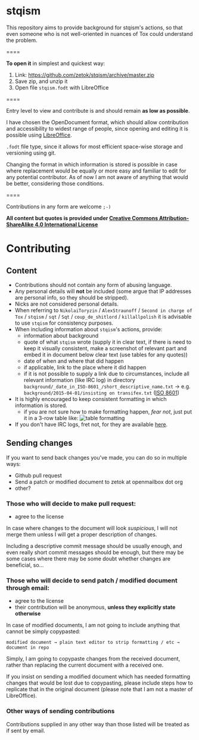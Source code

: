 stqism
====

This repository aims to provide background for stqism's actions, so that even someone who is not well-oriented in nuances of Tox could understand the problem.

====

**To open it** in simplest and quickest way:

1. Link: https://github.com/zetok/stqism/archive/master.zip
2. Save zip, and unzip it
3. Open file ``stqism.fodt`` with LibreOffice

====

Entry level to view and contribute is and should remain **as low as possible**.

I have chosen the OpenDocument format, which should allow contribution and accessibility to widest range of people, since opening and editing it is possible using [LibreOffice](https://www.libreoffice.org).

``.fodt`` file type, since it allows for most efficient space-wise storage and versioning using git.


Changing the format in which information is stored is possible in case where replacement would be equally or more easy and familiar to edit for any potential contributor. As of now I am not aware of anything that would be better, considering those conditions.

====

Contributions in any form are welcome ``;-)``

**All content but quotes is provided under [Creative Commons Attribution-ShareAlike 4.0 International License](https://creativecommons.org/licenses/by-sa/4.0)**


# Contributing

## Content

* Contributions should not contain any form of abusing language.
* Any personal details will **not** be included (some argue that IP addresses are personal info, so they should be stripped).
* Nicks are not considered personal details.
* When referring to ``NikolaiToryzin`` / ``AlexStraunoff`` / ``Second in charge of Tox`` / ``stqism`` / ``sqt`` / ``Sqt`` / ``coup_de_shitlord`` / ``killallpolish`` it is advisable to use ``stqism`` for consistency purposes.
* When including information about ``stqism``'s actions, provide:
  - information about background
  - quote of what ``stqism`` wrote (supply it in clear text, if there is need to keep it visually consistent, make a screenshot of relevant part and embed it in document below clear text (use tables for any quotes))
  - date of when and where that did happen
  - if applicable, link to the place where it did happen
  - if it is not possible to supply a link due to circumstances, include all relevant information (like IRC log) in directory ``background/_date_in_ISO-8601_/short_descriptive_name.txt`` → e.g. ``background/2015-04-01/insisting on transifex.txt`` ([ISO 8601](https://en.wikipedia.org/wiki/ISO_8601))
* It is highly encouraged to keep consistent formatting in which information is stored.
  - if you are not sure how to make formatting happen, *fear not*, just put it in a 3-row table like: ![table formatting](https://cloud.githubusercontent.com/assets/3148759/6939854/84182e04-d868-11e4-9119-1f9e80ea63e2.png)
* If you don't have IRC logs, fret not, for they are available [here](https://gist.github.com/zetok/9057bdd27796b34dfd2a/download).


## Sending changes

If you want to send back changes you've made, you can do so in multiple ways:
* Github pull request
* Send a patch or modified document to zetok at openmailbox dot org
* other?


### Those who will decide to make pull request:
* agree to the license

In case where changes to the document will look *suspicious*, I will not merge them unless I will get a proper description of changes.

Including a descriptive commit message should be usually enough, and even really short commit messages should be enough, but there may be some cases where there may be some doubt whether changes are beneficial, so…

### Those who will decide to send patch / modified document through email:
* agree to the license
* their contribution will be anonymous, **unless they explicitly state otherwise**

In case of modified documents, I am not going to include anything that cannot be simply copypasted:
```
modified document → plain text editor to strip formatting / etc → document in repo
```
Simply, I am going to copypaste changes from the received document, rather than replacing the current document with a received one.

If you insist on sending a modified document which has needed formatting changes that would be lost due to copypasting, please include steps how to replicate that in the original document (please note that I am not a master of LibreOffice).

### Other ways of sending contributions
Contributions supplied in any other way than those listed will be treated as if sent by email.
